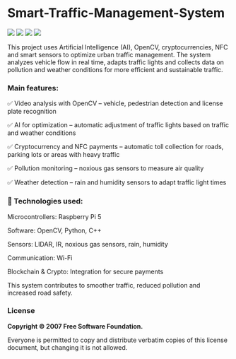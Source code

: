 # Smart-Traffic-Management-System
![](https://img.shields.io/badge/RaspberryPI-8A2BE2) ![](https://img.shields.io/badge/C-FFDD33) ![](https://img.shields.io/badge/React-F1)
![](https://img.shields.io/badge/Python-C3F) 

This project uses Artificial Intelligence (AI), OpenCV, cryptocurrencies, NFC and smart sensors to optimize urban traffic management. The system analyzes vehicle flow in real time, adapts traffic lights and collects data on pollution and weather conditions for more efficient and sustainable traffic.

### Main features:

✅ Video analysis with OpenCV – vehicle, pedestrian detection and license plate recognition

✅ AI for optimization – automatic adjustment of traffic lights based on traffic and weather conditions

✅ Cryptocurrency and NFC payments – automatic toll collection for roads, parking lots or areas with heavy traffic

✅ Pollution monitoring – noxious gas sensors to measure air quality

✅ Weather detection – rain and humidity sensors to adapt traffic light times

### 🔧 Technologies used:

Microcontrollers: Raspberry Pi 5

Software: OpenCV, Python, C++

Sensors: LIDAR, IR, noxious gas sensors, rain, humidity

Communication: Wi-Fi

Blockchain & Crypto: Integration for secure payments

This system contributes to smoother traffic, reduced pollution and increased road safety.
### License
**Copyright © 2007 Free Software Foundation.**

Everyone is permitted to copy and distribute verbatim copies of this license document, but changing it is not allowed.

